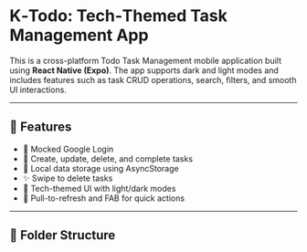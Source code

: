# K‑Todo: Tech‑Themed Task Management App

This is a cross-platform Todo Task Management mobile application built using **React Native (Expo)**. The app supports dark and light modes and includes features such as task CRUD operations, search, filters, and smooth UI interactions.

---

## 🚀 Features
- 🔐 Mocked Google Login
- 📝 Create, update, delete, and complete tasks
- 💾 Local data storage using AsyncStorage
- ✨ Swipe to delete tasks
- 🎨 Tech-themed UI with light/dark modes
- 🔄 Pull-to-refresh and FAB for quick actions

---

## 📂 Folder Structure
